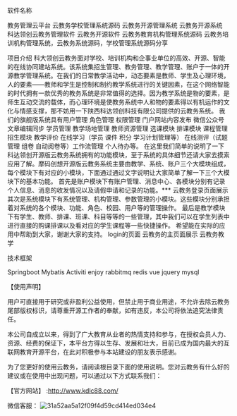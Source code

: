 软件名称

教务管理云平台 云教务学校管理系统源码 云教务开源管理系统 云教务开源系统 科达领创云教务管理软件 云教务开源软件 云教务教育机构管理系统源码 云教务培训机构管理系统，云教务系统源码，学校管理系统源码分享

项目介绍
科大领创云教务面对学校、培训机构和企事业单位的高效、开源、智能的在线协同建站系统。该系统集招生管理、教务管理、教学管理、账户于一体的开源教学管理系统。在我们的日常教学活动中，动态要素是教师、学生及心理环境，人的要素——教师和学生是控制和制约教学系统进行的关键因素，在这个网络智能的时代拥有一款优秀的教务系统是非常值得的选择。因为教学系统是物的要素，是师生互动交流的载体，而心理环境是使教务系统中人和物的要素得以有机运作的文化与情感支撑，那不妨用一下陕西科达领创科技有限公司提供的云教务系统。 我们的旗舰版系统具有用户管理 角色管理 权限管理 门户网站内容发布 微信公众号文章编辑同步 学员管理 教学场地管理 教师资源管理 选课模块 排课模块 课程管理 招生模块 教学评价 在线学习（学员 课件 积分 学习计划管理等） 在线测评（试题管理 组卷 自动阅卷等）工作流管理 个人待办等。 在这里我们简单的说明了一下科达领创开源版云教务系统拥有的功能模块，至于系统的具体细节还请大家去摸索应用了解。摩码创想开源版云教务系统主要由教学、系统、账户三个大模块组成，每个模块下有对应的小模块，下面通过通过文字说明让大家简单了解一下三个大模块下的基本功能。 首先是账户模块下有账户管理、消息中心、各模块分别有记录个人信息、消息的收发情况以及请假申请和记录的功能。*** 云教务登录页面展示 其次是系统模块下有系统管理、机构管理、参数管理的小模块。这些模块分别承担着对系统的各个模块、功能、角色、校园、用户等的管理操作。 最后是教学模块下有学生、教师、排课、班课、科目等等的一些管理，其中我们可以在学生列表中进行直接的购课排课以及看对应的学生课程等一些快捷操作。 希望能在实际的应用中帮助到大家，谢谢大家的支持。 login的页面 云教务的主页面展示 云教务教学



技术框架

Springboot Mybatis Activiti enjoy rabbitmq redis vue jquery mysql 


【使用声明】

用户可直接用于研究或非盈利公益使用，但禁止用于商业用途，不允许去除云教务尾部版权标识，请尊重开源工作者的奉献，如有违反，本公司将依法追究法律责任。

本公司自成立以来，得到了广大教育从业者的热情支持和参与，在授权会员人力、资源、经费的保证下，本平台方得以生存、发展和壮大，目前已成为国内最大的互联网教育开源平台，在此对积极参与本站建设的朋友表示感谢。

为了您更好的使用云教务，请阅读根目录下面的使用说明。您对云教务有什么好的建议或在使用中出现问题，可以通过以下方式联系我们：

【官方网站】 :http://www.kdlc88.com/

 微信客服：
![31a52aa5a12f09f4d59cd414ed034e4](https://user-images.githubusercontent.com/46736476/173611081-e19b4048-529f-41a0-ade0-d6a7ab48566e.jpg)
